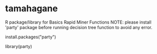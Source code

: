 # tamahagane
 R package/library for Basics Rapid Miner Functions
NOTE:
please install 'party' package before running decision tree function to avoid any error.

install.packages("party")

library(party)
